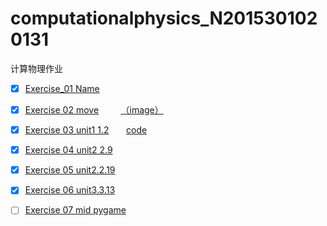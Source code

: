 # computationalphysics_N2015301020131
计算物理作业




- [x]  [Exercise_01 Name](./temp.py)

- [x] [Exercise 02 move](./untitled5.py)         [（image）](./IMG_0818(20170924-143540).jpg)

- [x]  [Exercise 03 unit1 1.2](./exercise3/exercise3.md)                  [code](./untitled6.py)

- [x]  [Exercise 04 unit2 2.9](./exercise4/homework.md)

- [x] [Exercise 05 unit2.2.19](./exercise5/2.19.md)

- [x] [Exercise 06 unit3.3.13](./exercise6/3.13.md)
- [ ] [Exercise 07 mid pygame](./exercise7/3.26.md)

